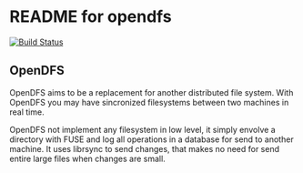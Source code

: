 README for opendfs
==================
[![Build Status](https://travis-ci.org/frincon/opendfs.png?branch=master)](https://travis-ci.org/frincon/opendfs)

OpenDFS
-------
OpenDFS aims to be a replacement for another distributed file system. With OpenDFS you may have sincronized filesystems 
between two machines in real time.

OpenDFS not implement any filesystem in low level, it simply envolve a directory with FUSE and log all operations
in a database for send to another machine. It uses librsync to send changes, that makes no need for send entire
large files when changes are small.




